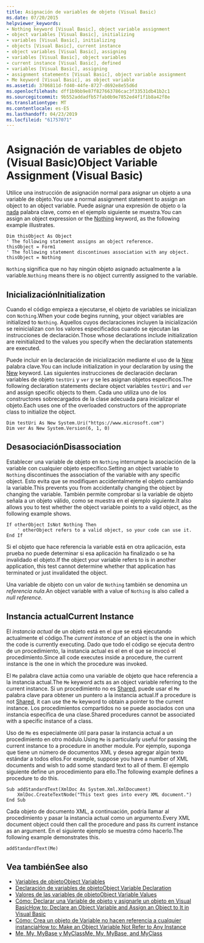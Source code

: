 ```yaml
---
title: Asignación de variables de objeto (Visual Basic)
ms.date: 07/20/2015
helpviewer_keywords:
- Nothing keyword [Visual Basic], object variable assignment
- object variables [Visual Basic], initializing
- variables [Visual Basic], initializing
- objects [Visual Basic], current instance
- object variables [Visual Basic], assigning
- variables [Visual Basic], object variables
- current instance [Visual Basic], defined
- variables [Visual Basic], assigning
- assignment statements [Visual Basic], object variable assignment
- Me keyword [Visual Basic], as object variable
ms.assetid: 3706811d-fd40-44fe-8727-d692e8e55d6d
ms.openlocfilehash: dff1b9bb9e87f827663786cac3f33531db41b2c1
ms.sourcegitcommit: 9b552addadfb57fab0b9e7852ed4f1f1b8a42f8e
ms.translationtype: MT
ms.contentlocale: es-ES
ms.lasthandoff: 04/23/2019
ms.locfileid: "61757071"
---
```

# <a name="object-variable-assignment-visual-basic"></a><span data-ttu-id="da2f4-102">Asignación de variables de objeto (Visual Basic)</span><span class="sxs-lookup"><span data-stu-id="da2f4-102">Object Variable Assignment (Visual Basic)</span></span>
<span data-ttu-id="da2f4-103">Utilice una instrucción de asignación normal para asignar un objeto a una variable de objeto.</span><span class="sxs-lookup"><span data-stu-id="da2f4-103">You use a normal assignment statement to assign an object to an object variable.</span></span> <span data-ttu-id="da2f4-104">Puede asignar una expresión de objeto o la [nada](../../../../visual-basic/language-reference/nothing.md) palabra clave, como en el ejemplo siguiente se muestra.</span><span class="sxs-lookup"><span data-stu-id="da2f4-104">You can assign an object expression or the [Nothing](../../../../visual-basic/language-reference/nothing.md) keyword, as the following example illustrates.</span></span>  
  
```  
Dim thisObject As Object  
' The following statement assigns an object reference.  
thisObject = Form1  
' The following statement discontinues association with any object.  
thisObject = Nothing  
```  
  
 <span data-ttu-id="da2f4-105">`Nothing` significa que no hay ningún objeto asignado actualmente a la variable.</span><span class="sxs-lookup"><span data-stu-id="da2f4-105">`Nothing` means there is no object currently assigned to the variable.</span></span>  
  
## <a name="initialization"></a><span data-ttu-id="da2f4-106">Inicialización</span><span class="sxs-lookup"><span data-stu-id="da2f4-106">Initialization</span></span>  
 <span data-ttu-id="da2f4-107">Cuando el código empieza a ejecutarse, el objeto de variables se inicializan con `Nothing`.</span><span class="sxs-lookup"><span data-stu-id="da2f4-107">When your code begins running, your object variables are initialized to `Nothing`.</span></span> <span data-ttu-id="da2f4-108">Aquellos cuyos declaraciones incluyen la inicialización se reinicializan con los valores especificados cuando se ejecutan las instrucciones de declaración.</span><span class="sxs-lookup"><span data-stu-id="da2f4-108">Those whose declarations include initialization are reinitialized to the values you specify when the declaration statements are executed.</span></span>  
  
 <span data-ttu-id="da2f4-109">Puede incluir en la declaración de inicialización mediante el uso de la [New](../../../../visual-basic/language-reference/operators/new-operator.md) palabra clave.</span><span class="sxs-lookup"><span data-stu-id="da2f4-109">You can include initialization in your declaration by using the [New](../../../../visual-basic/language-reference/operators/new-operator.md) keyword.</span></span> <span data-ttu-id="da2f4-110">Las siguientes instrucciones de declaración declaran variables de objeto `testUri` y `ver` y se les asignan objetos específicos.</span><span class="sxs-lookup"><span data-stu-id="da2f4-110">The following declaration statements declare object variables `testUri` and `ver` and assign specific objects to them.</span></span> <span data-ttu-id="da2f4-111">Cada uno utiliza uno de los constructores sobrecargados de la clase adecuada para inicializar el objeto.</span><span class="sxs-lookup"><span data-stu-id="da2f4-111">Each uses one of the overloaded constructors of the appropriate class to initialize the object.</span></span>  
  
```  
Dim testUri As New System.Uri("https://www.microsoft.com")  
Dim ver As New System.Version(6, 1, 0)  
```  
  
## <a name="disassociation"></a><span data-ttu-id="da2f4-112">Desasociación</span><span class="sxs-lookup"><span data-stu-id="da2f4-112">Disassociation</span></span>  
 <span data-ttu-id="da2f4-113">Establecer una variable de objeto en `Nothing` interrumpe la asociación de la variable con cualquier objeto específico.</span><span class="sxs-lookup"><span data-stu-id="da2f4-113">Setting an object variable to `Nothing` discontinues the association of the variable with any specific object.</span></span> <span data-ttu-id="da2f4-114">Esto evita que se modifiquen accidentalmente el objeto cambiando la variable.</span><span class="sxs-lookup"><span data-stu-id="da2f4-114">This prevents you from accidentally changing the object by changing the variable.</span></span> <span data-ttu-id="da2f4-115">También permite comprobar si la variable de objeto señala a un objeto válido, como se muestra en el ejemplo siguiente.</span><span class="sxs-lookup"><span data-stu-id="da2f4-115">It also allows you to test whether the object variable points to a valid object, as the following example shows.</span></span>  
  
```  
If otherObject IsNot Nothing Then  
    ' otherObject refers to a valid object, so your code can use it.  
End If  
```  
  
 <span data-ttu-id="da2f4-116">Si el objeto que hace referencia la variable está en otra aplicación, esta prueba no puede determinar si esa aplicación ha finalizado o se ha invalidado el objeto.</span><span class="sxs-lookup"><span data-stu-id="da2f4-116">If the object your variable refers to is in another application, this test cannot determine whether that application has terminated or just invalidated the object.</span></span>  
  
 <span data-ttu-id="da2f4-117">Una variable de objeto con un valor de `Nothing` también se denomina un *referencia nula*.</span><span class="sxs-lookup"><span data-stu-id="da2f4-117">An object variable with a value of `Nothing` is also called a *null reference*.</span></span>  
  
## <a name="current-instance"></a><span data-ttu-id="da2f4-118">Instancia actual</span><span class="sxs-lookup"><span data-stu-id="da2f4-118">Current Instance</span></span>  
 <span data-ttu-id="da2f4-119">El *instancia actual* de un objeto está en el que se está ejecutando actualmente el código.</span><span class="sxs-lookup"><span data-stu-id="da2f4-119">The *current instance* of an object is the one in which the code is currently executing.</span></span> <span data-ttu-id="da2f4-120">Dado que todo el código se ejecuta dentro de un procedimiento, la instancia actual es el en el que se invocó el procedimiento.</span><span class="sxs-lookup"><span data-stu-id="da2f4-120">Since all code executes inside a procedure, the current instance is the one in which the procedure was invoked.</span></span>  
  
 <span data-ttu-id="da2f4-121">El `Me` palabra clave actúa como una variable de objeto que hace referencia a la instancia actual.</span><span class="sxs-lookup"><span data-stu-id="da2f4-121">The `Me` keyword acts as an object variable referring to the current instance.</span></span> <span data-ttu-id="da2f4-122">Si un procedimiento no es [Shared](../../../../visual-basic/language-reference/modifiers/shared.md), puede usar el `Me` palabra clave para obtener un puntero a la instancia actual.</span><span class="sxs-lookup"><span data-stu-id="da2f4-122">If a procedure is not [Shared](../../../../visual-basic/language-reference/modifiers/shared.md), it can use the `Me` keyword to obtain a pointer to the current instance.</span></span> <span data-ttu-id="da2f4-123">Los procedimientos compartidos no se puede asociados con una instancia específica de una clase.</span><span class="sxs-lookup"><span data-stu-id="da2f4-123">Shared procedures cannot be associated with a specific instance of a class.</span></span>  
  
 <span data-ttu-id="da2f4-124">Uso de `Me` es especialmente útil para pasar la instancia actual a un procedimiento en otro módulo.</span><span class="sxs-lookup"><span data-stu-id="da2f4-124">Using `Me` is particularly useful for passing the current instance to a procedure in another module.</span></span> <span data-ttu-id="da2f4-125">Por ejemplo, suponga que tiene un número de documentos XML y desea agregar algún texto estándar a todos ellos.</span><span class="sxs-lookup"><span data-stu-id="da2f4-125">For example, suppose you have a number of XML documents and wish to add some standard text to all of them.</span></span> <span data-ttu-id="da2f4-126">El ejemplo siguiente define un procedimiento para ello.</span><span class="sxs-lookup"><span data-stu-id="da2f4-126">The following example defines a procedure to do this.</span></span>  
  
```  
Sub addStandardText(XmlDoc As System.Xml.XmlDocument)  
    XmlDoc.CreateTextNode("This text goes into every XML document.")  
End Sub  
```  
  
 <span data-ttu-id="da2f4-127">Cada objeto de documento XML, a continuación, podría llamar al procedimiento y pasar la instancia actual como un argumento.</span><span class="sxs-lookup"><span data-stu-id="da2f4-127">Every XML document object could then call the procedure and pass its current instance as an argument.</span></span> <span data-ttu-id="da2f4-128">En el siguiente ejemplo se muestra cómo hacerlo.</span><span class="sxs-lookup"><span data-stu-id="da2f4-128">The following example demonstrates this.</span></span>  
  
```  
addStandardText(Me)  
```  
  
## <a name="see-also"></a><span data-ttu-id="da2f4-129">Vea también</span><span class="sxs-lookup"><span data-stu-id="da2f4-129">See also</span></span>

- [<span data-ttu-id="da2f4-130">Variables de objeto</span><span class="sxs-lookup"><span data-stu-id="da2f4-130">Object Variables</span></span>](../../../../visual-basic/programming-guide/language-features/variables/object-variables.md)
- [<span data-ttu-id="da2f4-131">Declaración de variables de objeto</span><span class="sxs-lookup"><span data-stu-id="da2f4-131">Object Variable Declaration</span></span>](../../../../visual-basic/programming-guide/language-features/variables/object-variable-declaration.md)
- [<span data-ttu-id="da2f4-132">Valores de las variables de objeto</span><span class="sxs-lookup"><span data-stu-id="da2f4-132">Object Variable Values</span></span>](../../../../visual-basic/programming-guide/language-features/variables/object-variable-values.md)
- [<span data-ttu-id="da2f4-133">Cómo: Declarar una Variable de objeto y asignarle un objeto en Visual Basic</span><span class="sxs-lookup"><span data-stu-id="da2f4-133">How to: Declare an Object Variable and Assign an Object to It in Visual Basic</span></span>](../../../../visual-basic/programming-guide/language-features/variables/how-to-declare-an-object-variable-and-assign-an-object-to-it.md)
- [<span data-ttu-id="da2f4-134">Cómo: Crea un objeto de Variable no hacen referencia a cualquier instancia</span><span class="sxs-lookup"><span data-stu-id="da2f4-134">How to: Make an Object Variable Not Refer to Any Instance</span></span>](../../../../visual-basic/programming-guide/language-features/variables/how-to-make-an-object-variable-not-refer-to-any-instance.md)
- [<span data-ttu-id="da2f4-135">Me, My, MyBase y MyClass</span><span class="sxs-lookup"><span data-stu-id="da2f4-135">Me, My, MyBase, and MyClass</span></span>](../../../../visual-basic/programming-guide/program-structure/me-my-mybase-and-myclass.md)
